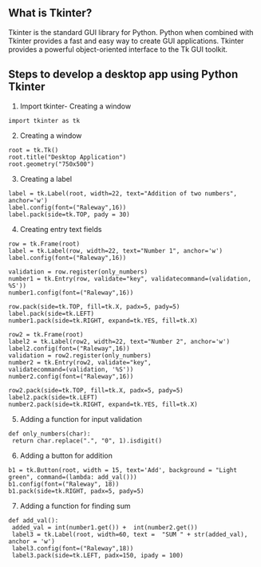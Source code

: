 ## What is Tkinter?
Tkinter is the standard GUI library for Python. Python when combined with Tkinter provides a fast and easy way to create GUI applications. Tkinter provides a powerful object-oriented interface to the Tk GUI toolkit.

## Steps to develop a desktop app using Python Tkinter

1.  Import tkinter- Creating a window
```
import tkinter as tk
```
2. Creating a window
```
root = tk.Tk()
root.title("Desktop Application")
root.geometry("750x500")
```
3. Creating a label
```
label = tk.Label(root, width=22, text="Addition of two numbers", anchor='w')
label.config(font=("Raleway",16))
label.pack(side=tk.TOP, pady = 30)
```
4. Creating  entry text fields
```
row = tk.Frame(root)
label = tk.Label(row, width=22, text="Number 1", anchor='w')
label.config(font=("Raleway",16))
 
validation = row.register(only_numbers)
number1 = tk.Entry(row, validate="key", validatecommand=(validation, %S'))
number1.config(font=("Raleway",16))
 
row.pack(side=tk.TOP, fill=tk.X, padx=5, pady=5)
label.pack(side=tk.LEFT)
number1.pack(side=tk.RIGHT, expand=tk.YES, fill=tk.X)
 
row2 = tk.Frame(root)
label2 = tk.Label(row2, width=22, text="Number 2", anchor='w')
label2.config(font=("Raleway",16))
validation = row2.register(only_numbers)
number2 = tk.Entry(row2, validate="key", 
validatecommand=(validation, '%S'))
number2.config(font=("Raleway",16))
 
row2.pack(side=tk.TOP, fill=tk.X, padx=5, pady=5)
label2.pack(side=tk.LEFT)
number2.pack(side=tk.RIGHT, expand=tk.YES, fill=tk.X)
```
5. Adding a function for input validation
```
def only_numbers(char):
 return char.replace(".", "0", 1).isdigit()
```
6. Adding a button for addition
```
b1 = tk.Button(root, width = 15, text='Add', background = "Light green", command=(lambda: add_val()))
b1.config(font=("Raleway", 18))   
b1.pack(side=tk.RIGHT, padx=5, pady=5)
```

7.  Adding a function for finding sum
```
def add_val():
 added_val = int(number1.get()) +  int(number2.get())
 label3 = tk.Label(root, width=60, text =  "SUM " + str(added_val), anchor = 'w')
 label3.config(font=("Raleway",18))
 label3.pack(side=tk.LEFT, padx=150, ipady = 100)
```


